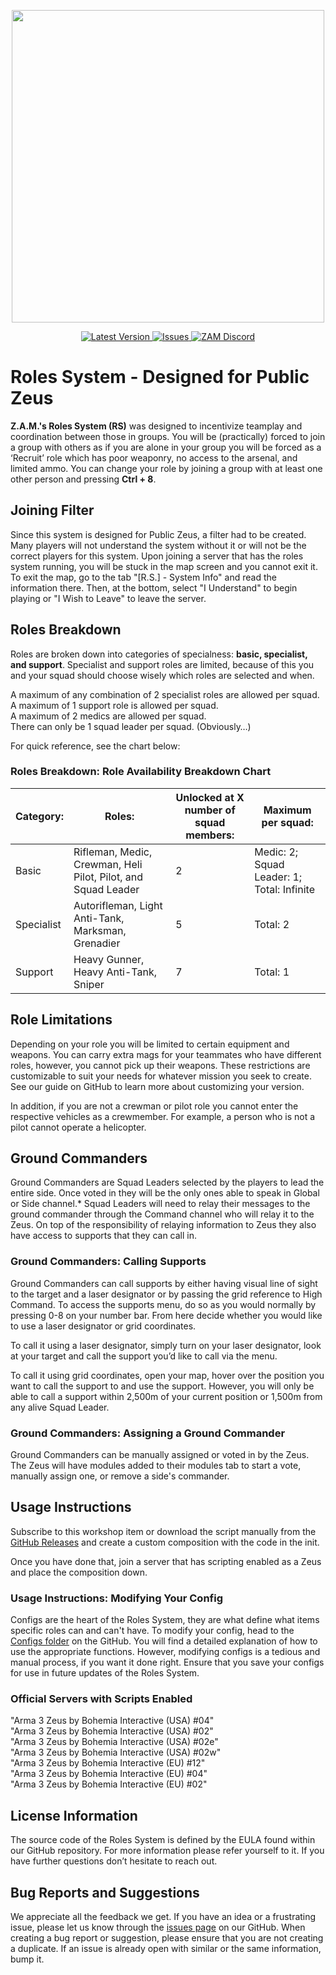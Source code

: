 <p align="center">
    <img src="https://imgur.com/exBY8ku.png" width="500">
</p>

<p align="center">
    <a href="https://github.com/expung3d/A3-RolesSystem/releases">
        <img src="https://img.shields.io/github/v/release/expung3d/A3-RolesSystem?label=Version" alt="Latest Version" />
    </a>
    <a href="https://github.com/expung3d/A3-RolesSystem/issues">
        <img src="https://img.shields.io/github/issues-raw/expung3d/A3-RolesSystem?label=Issues" alt="Issues" />
    </a>
    <a href="https://discord.gg/W4ew5HP">
        <img src="https://img.shields.io/discord/700228330959536190?color=7683D5&label=Discord&logo=What" alt="ZAM Discord" />
    </a>
</p>

# Roles System - Designed for Public Zeus
**Z.A.M.'s Roles System (RS)** was designed to incentivize teamplay and coordination between those in groups. You will be (practically) forced to join a group with others as if you are alone in your group you will be forced as a ‘Recruit’ role which has poor weaponry, no access to the arsenal, and limited ammo. You can change your role by joining a group with at least one other person and pressing **Ctrl + 8**.

## Joining Filter

Since this system is designed for Public Zeus, a filter had to be created. Many players will not understand the system without it or will not be the correct players for this system. Upon joining a server that has the roles system running, you will be stuck in the map screen and you cannot exit it. To exit the map, go to the tab "[R.S.] - System Info" and read the information there. Then, at the bottom, select "I Understand" to begin playing or "I Wish to Leave" to leave the server.

## Roles Breakdown

Roles are broken down into categories of specialness: **basic, specialist, and support**. Specialist and support roles are limited, because of this you and your squad should choose wisely which roles are selected and when.  
  
A maximum of any combination of 2 specialist roles are allowed per squad.  
A maximum of 1 support role is allowed per squad.  
A maximum of 2 medics are allowed per squad.  
There can only be 1 squad leader per squad. (Obviously…)  
  
For quick reference, see the chart below:  

### Roles Breakdown: Role Availability Breakdown Chart
| Category: | Roles: | Unlocked at X number of squad members: | Maximum per squad: |
|--|--|--|--|
| Basic | Rifleman, Medic, Crewman, Heli Pilot, Pilot, and Squad Leader | 2 | Medic: 2; Squad Leader: 1; Total: Infinite |
| Specialist | Autorifleman, Light Anti-Tank, Marksman, Grenadier | 5 | Total: 2 |
| Support| Heavy Gunner, Heavy Anti-Tank, Sniper | 7 | Total: 1 |


## Role Limitations

Depending on your role you will be limited to certain equipment and weapons. You can carry extra mags for your teammates who have different roles, however, you cannot pick up their weapons. These restrictions are customizable to suit your needs for whatever mission you seek to create. See our guide on GitHub to learn more about customizing your version.  
  
In addition, if you are not a crewman or pilot role you cannot enter the respective vehicles as a crewmember. For example, a person who is not a pilot cannot operate a helicopter.

## Ground Commanders

Ground Commanders are Squad Leaders selected by the players to lead the entire side. Once voted in they will be the only ones able to speak in Global or Side channel.* Squad Leaders will need to relay their messages to the ground commander through the Command channel who will relay it to the Zeus. On top of the responsibility of relaying information to Zeus they also have access to supports that they can call in.  
  

### Ground Commanders: Calling Supports

Ground Commanders can call supports by either having visual line of sight to the target and a laser designator or by passing the grid reference to High Command. To access the supports menu, do so as you would normally by pressing 0-8 on your number bar. From here decide whether you would like to use a laser designator or grid coordinates.  
  
To call it using a laser designator, simply turn on your laser designator, look at your target and call the support you’d like to call via the menu.  
  
To call it using grid coordinates, open your map, hover over the position you want to call the support to and use the support. However, you will only be able to call a support within 2,500m of your current position or 1,500m from any alive Squad Leader.

### Ground Commanders: Assigning a Ground Commander

Ground Commanders can be manually assigned or voted in by the Zeus. The Zeus will have modules added to their modules tab to start a vote, manually assign one, or remove a side's commander. 

## Usage Instructions

Subscribe to this workshop item or download the script manually from the [GitHub Releases](https://github.com/expung3d/A3-RolesSystem/releases) and create a custom composition with the code in the init.  
  
Once you have done that, join a server that has scripting enabled as a Zeus and place the composition down.  

### Usage Instructions: Modifying Your Config

Configs are the heart of the Roles System, they are what define what items specific roles can and can't have. To modify your config, head to the [Configs folder](https://github.com/expung3d/A3-RolesSystem/tree/main/Configs) on the GitHub. You will find a detailed explanation of how to use the appropriate functions. However, modifying configs is a tedious and manual process, if you want it done right. Ensure that you save your configs for use in future updates of the Roles System.

### Official Servers with Scripts Enabled

"Arma 3 Zeus by Bohemia Interactive (USA) #04"  
"Arma 3 Zeus by Bohemia Interactive (USA) #02"  
"Arma 3 Zeus by Bohemia Interactive (USA) #02e"  
"Arma 3 Zeus by Bohemia Interactive (USA) #02w"  
"Arma 3 Zeus by Bohemia Interactive (EU) #12"  
"Arma 3 Zeus by Bohemia Interactive (EU) #04"  
"Arma 3 Zeus by Bohemia Interactive (EU) #02"  
  

## License Information

The source code of the Roles System is defined by the EULA found within our GitHub repository. For more information please refer yourself to it. If you have further questions don’t hesitate to reach out.

## Bug Reports and Suggestions

We appreciate all the feedback we get. If you have an idea or a frustrating issue, please let us know through the [issues page](https://github.com/expung3d/A3-RolesSystem/issues) on our GitHub. When creating a bug report or suggestion, please ensure that you are not creating a duplicate. If an issue is already open with similar or the same information, bump it.
